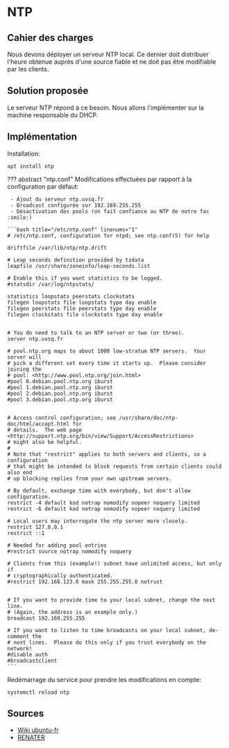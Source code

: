 # NTP
 
## Cahier des charges
 
Nous devons déployer un serveur NTP local.
Ce dernier doit distribuer l'heure obtenue auprès d'une source fiable et ne doit pas être modifiable par les clients.
 
## Solution proposée
 
Le serveur NTP répond à ce besoin.
Nous allons l'implémenter sur la machine responsable du DHCP.
 
## Implémentation
 
Installation:
 
```
apt install ntp
```
 
??? abstract "ntp.conf"
    Modifications effectuées par rapport à la configuration par défaut:
 
     - Ajout du serveur ntp.uvsq.fr
     - Broadcast configurée sur 192.169.255.255
     - Désactivation des pools (on fait confiance au NTP de notre fac :smile:)
 
    ```bash title="/etc/ntp.conf" linenums="1"
    # /etc/ntp.conf, configuration for ntpd; see ntp.conf(5) for help
 
    driftfile /var/lib/ntp/ntp.drift
 
    # Leap seconds definition provided by tzdata
    leapfile /usr/share/zoneinfo/leap-seconds.list
 
    # Enable this if you want statistics to be logged.
    #statsdir /var/log/ntpstats/
 
    statistics loopstats peerstats clockstats
    filegen loopstats file loopstats type day enable
    filegen peerstats file peerstats type day enable
    filegen clockstats file clockstats type day enable
 
 
    # You do need to talk to an NTP server or two (or three).
    server ntp.uvsq.fr
 
    # pool.ntp.org maps to about 1000 low-stratum NTP servers.  Your server will
    # pick a different set every time it starts up.  Please consider joining the
    # pool: <http://www.pool.ntp.org/join.html>
    #pool 0.debian.pool.ntp.org iburst
    #pool 1.debian.pool.ntp.org iburst
    #pool 2.debian.pool.ntp.org iburst
    #pool 3.debian.pool.ntp.org iburst
 
 
    # Access control configuration; see /usr/share/doc/ntp-doc/html/accopt.html for
    # details.  The web page <http://support.ntp.org/bin/view/Support/AccessRestrictions>
    # might also be helpful.
    #
    # Note that "restrict" applies to both servers and clients, so a configuration
    # that might be intended to block requests from certain clients could also end
    # up blocking replies from your own upstream servers.
 
    # By default, exchange time with everybody, but don't allow configuration.
    restrict -4 default kod notrap nomodify nopeer noquery limited
    restrict -6 default kod notrap nomodify nopeer noquery limited
 
    # Local users may interrogate the ntp server more closely.
    restrict 127.0.0.1
    restrict ::1
 
    # Needed for adding pool entries
    #restrict source notrap nomodify noquery
 
    # Clients from this (example!) subnet have unlimited access, but only if
    # cryptographically authenticated.
    #restrict 192.168.123.0 mask 255.255.255.0 notrust
 
 
    # If you want to provide time to your local subnet, change the next line.
    # (Again, the address is an example only.)
    broadcast 192.169.255.255
 
    # If you want to listen to time broadcasts on your local subnet, de-comment the
    # next lines.  Please do this only if you trust everybody on the network!
    #disable auth
    #broadcastclient
    ```
 
Redémarrage du service pour prendre les modifications en compte:
 
```
systemctl reload ntp
```
 
## Sources
 
 - [Wiki ubuntu-fr](https://doc.ubuntu-fr.org/ntp)
 - [RENATER](https://services.renater.fr/ntp/serveurs_francais)
 
